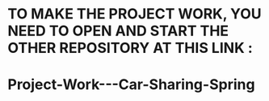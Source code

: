# TO MAKE THE PROJECT WORK, YOU NEED TO OPEN AND START THE OTHER REPOSITORY AT THIS LINK : 

# Project-Work---Car-Sharing-Spring
